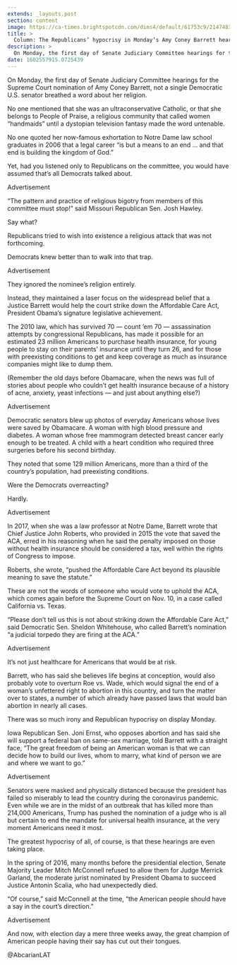 ```yaml
--- 
extends: _layouts.post 
section: content 
image: https://ca-times.brightspotcdn.com/dims4/default/61753c9/2147483647/strip/true/crop/5537x2907+0+392/resize/1200x630!/quality/90/?url=https%3A%2F%2Fcalifornia-times-brightspot.s3.amazonaws.com%2F3c%2Fa3%2F8e6fb6c2477ba5e16b10169b8917%2Fsupreme-court-barrett-13615.jpg 
title: > 
  Column: The Republicans’ hypocrisy in Monday’s Amy Coney Barrett hearing was simply unbearable 
description: > 
  On Monday, the first day of Senate Judiciary Committee hearings for the Supreme Court nomination of Amy Coney Barrett, not a single Democratic U.S. senator breathed a word about her religion.Advertisement“The pattern and practice of religious bigotry from members of this committee must stop!” said Missouri Republican Sen. Josh Hawley.Republicans tried to wish into existence a religious attack that was not forthcoming.(Remember the old days before Obamacare, when the news was full of stories about people who couldn’t get health insurance because of a history of acne, anxiety, yeast infections — and just about anything else?)They noted that some 129 million Americans, more than a third of the country’s population, had preexisting conditions. 
date: 1602557915.0725439 
--- 
```

On Monday, the first day of Senate Judiciary Committee hearings for the Supreme Court nomination of Amy Coney Barrett, not a single Democratic U.S. senator breathed a word about her religion.

No one mentioned that she was an ultraconservative Catholic, or that she belongs to People of Praise, a religious community that called women “handmaids” until a dystopian television fantasy made the word untenable.

No one quoted her now-famous exhortation to Notre Dame law school graduates in 2006 that a legal career “is but a means to an end … and that end is building the kingdom of God.”

Yet, had you listened only to Republicans on the committee, you would have assumed that’s all Democrats talked about.

Advertisement

“The pattern and practice of religious bigotry from members of this committee must stop!” said Missouri Republican Sen. Josh Hawley.

Say what?

Republicans tried to wish into existence a religious attack that was not forthcoming.

Democrats knew better than to walk into that trap.

Advertisement

They ignored the nominee’s religion entirely.

Instead, they maintained a laser focus on the widespread belief that a Justice Barrett would help the court strike down the Affordable Care Act, President Obama’s signature legislative achievement.

The 2010 law, which has survived 70 — count ’em 70 — assassination attempts by congressional Republicans, has made it possible for an estimated 23 million Americans to purchase health insurance, for young people to stay on their parents’ insurance until they turn 26, and for those with preexisting conditions to get and keep coverage as much as insurance companies might like to dump them.

(Remember the old days before Obamacare, when the news was full of stories about people who couldn’t get health insurance because of a history of acne, anxiety, yeast infections — and just about anything else?)

Advertisement

Democratic senators blew up photos of everyday Americans whose lives were saved by Obamacare. A woman with high blood pressure and diabetes. A woman whose free mammogram detected breast cancer early enough to be treated. A child with a heart condition who required three surgeries before his second birthday.

They noted that some 129 million Americans, more than a third of the country’s population, had preexisting conditions.

Were the Democrats overreacting?

Hardly.

Advertisement

In 2017, when she was a law professor at Notre Dame, Barrett wrote that Chief Justice John Roberts, who provided in 2015 the vote that saved the ACA, erred in his reasoning when he said the penalty imposed on those without health insurance should be considered a tax, well within the rights of Congress to impose.

Roberts, she wrote, “pushed the Affordable Care Act beyond its plausible meaning to save the statute.”

These are not the words of someone who would vote to uphold the ACA, which comes again before the Supreme Court on Nov. 10, in a case called California vs. Texas.

“Please don’t tell us this is not about striking down the Affordable Care Act,” said Democratic Sen. Sheldon Whitehouse, who called Barrett’s nomination “a judicial torpedo they are firing at the ACA.”

Advertisement

It’s not just healthcare for Americans that would be at risk.

Barrett, who has said she believes life begins at conception, would also probably vote to overturn Roe vs. Wade, which would signal the end of a woman’s unfettered right to abortion in this country, and turn the matter over to states, a number of which already have passed laws that would ban abortion in nearly all cases.

There was so much irony and Republican hypocrisy on display Monday.

Iowa Republican Sen. Joni Ernst, who opposes abortion and has said she will support a federal ban on same-sex marriage, told Barrett with a straight face, “The great freedom of being an American woman is that we can decide how to build our lives, whom to marry, what kind of person we are and where we want to go.”

Advertisement

Senators were masked and physically distanced because the president has failed so miserably to lead the country during the coronavirus pandemic. Even while we are in the midst of an outbreak that has killed more than 214,000 Americans, Trump has pushed the nomination of a judge who is all but certain to end the mandate for universal health insurance, at the very moment Americans need it most.

The greatest hypocrisy of all, of course, is that these hearings are even taking place.

In the spring of 2016, many months before the presidential election, Senate Majority Leader Mitch McConnell refused to allow them for Judge Merrick Garland, the moderate jurist nominated by President Obama to succeed Justice Antonin Scalia, who had unexpectedly died.

“Of course,” said McConnell at the time, “the American people should have a say in the court’s direction.”

Advertisement

And now, with election day a mere three weeks away, the great champion of American people having their say has cut out their tongues.

@AbcarianLAT

